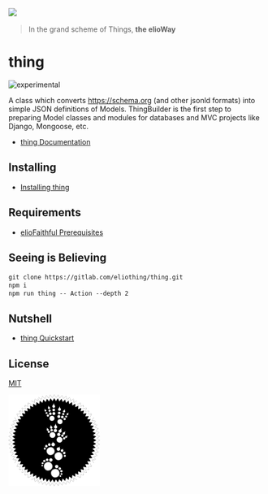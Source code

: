 ![](https://elioway.gitlab.io/eliothing/dna-django/elio-thing-Thing-logo.png)

> In the grand scheme of Things, **the elioWay**

# thing

![experimental](/artwork/icon/experimental/favicon.png "experimental")

A class which converts <https://schema.org> (and other jsonld formats) into simple JSON definitions of Models. ThingBuilder is the first step to preparing Model classes and modules for databases and MVC projects like Django, Mongoose, etc.

- [thing Documentation](https://elioway.gitlab.io/eliothing/thing/)

## Installing

- [Installing thing](https://elioway.gitlab.io/eliothing/thing/installing.html)

## Requirements

- [elioFaithful Prerequisites](https://elioway.gitlab.io/eliothing/installing.html)

## Seeing is Believing

```
git clone https://gitlab.com/eliothing/thing.git
npm i
npm run thing -- Action --depth 2
```

## Nutshell

- [thing Quickstart](https://elioway.gitlab.io/eliothing/thing/quickstart.html)

## License

[MIT](license)

![](apple-touch-icon.png)
